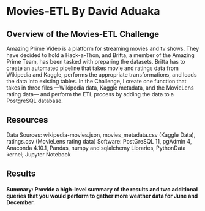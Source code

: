 # Movies-ETL By David Aduaka 

## Overview of the Movies-ETL Challenge
Amazing Prime Video is a platform for streaming movies and tv shows. They have decided to hold a Hack-a-Thon, and Britta, a member of the Amazing Prime Team, has been tasked with preparing the datasets. Britta has to create an automated pipeline that takes movie and ratings data from Wikipedia and Kaggle, performs the appropriate transformations, and loads the data into existing tables. In the Challenge, I create one function that takes in three files —Wikipedia data, Kaggle metadata, and the MovieLens rating data— and perform the ETL process by adding the data to a PostgreSQL database.

## Resources
Data Sources: wikipedia-movies.json, movies_metadata.csv (Kaggle Data), ratings.csv (MovieLens rating data)
Software: PostGreSQL 11, pgAdmin 4, Anaconda 4.10.1, Pandas, numpy and sqlalchemy Libraries, PythonData kernel; Jupyter Notebook

## Results
#### Summary: Provide a high-level summary of the results and two additional queries that you would perform to gather more weather data for June and December.
